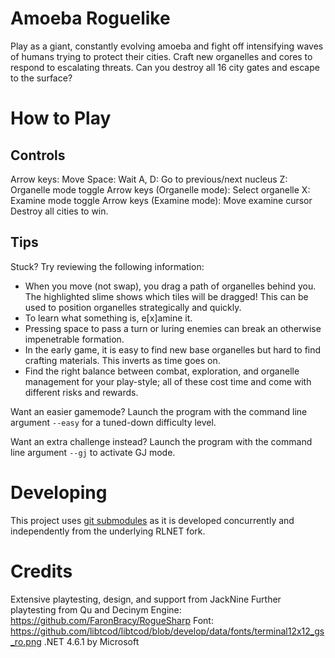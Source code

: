 # Amoeba Roguelike

Play as a giant, constantly evolving amoeba and fight off intensifying waves of humans trying to protect their cities. Craft new organelles and cores to respond to escalating threats. Can you destroy all 16 city gates and escape to the surface?

# How to Play

## Controls

Arrow keys: Move
Space: Wait
A, D: Go to previous/next nucleus
Z: Organelle mode toggle
    Arrow keys (Organelle mode): Select organelle
X: Examine mode toggle
    Arrow keys (Examine mode): Move examine cursor
Destroy all cities to win.

## Tips

Stuck? Try reviewing the following information:

* When you move (not swap), you drag a path of organelles behind you. The highlighted slime shows which tiles will be dragged! This can be used to position organelles strategically and quickly.
* To learn what something is, e[x]amine it.
* Pressing space to pass a turn or luring enemies can break an otherwise impenetrable formation.
* In the early game, it is easy to find new base organelles but hard to find crafting materials. This inverts as time goes on.
* Find the right balance between combat, exploration, and organelle management for your play-style; all of these cost time and come with different risks and rewards.

Want an easier gamemode? Launch the program with the command line argument `--easy` for a tuned-down difficulty level.

Want an extra challenge instead? Launch the program with the command line argument `--gj` to activate GJ mode.

# Developing

This project uses [git submodules](https://git-scm.com/book/en/v2/Git-Tools-Submodules) as it is developed concurrently and independently from the underlying RLNET fork.

# Credits

Extensive playtesting, design, and support from JackNine
Further playtesting from Qu and Decinym
Engine: https://github.com/FaronBracy/RogueSharp
Font: https://github.com/libtcod/libtcod/blob/develop/data/fonts/terminal12x12_gs_ro.png
.NET 4.6.1 by Microsoft
